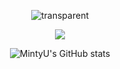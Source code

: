 <div align="center">
  
  ![transparent](https://capsule-render.vercel.app/api?type=soft&color=00b894&&fontColor=ecf0f1&text=welcome&height=150&fontSize=80&desc=MintyU's%20Github%20Profile&descAlignY=75&descAlign=60&animation=twinkling)

  <img src="https://img.shields.io/badge/C++-00599C?style=for-the-badge&logo=C%2B%2B&logoColor=white"/></a>


  ![MintyU's GitHub stats](https://github-readme-stats.vercel.app/api?username=MintyU&show_icons=true&theme=radical) </br>
</div>
